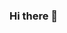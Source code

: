 ### Hi there 👋

<!--
**DevOps-DoDo/DevOps-DoDo** is a ✨ _special_ ✨ repository because its `README.md` (this file) appears on your GitHub profile.

Here are some ideas to get you started:

- 🔭 I’m currently working on a text based adventure game in Python
- 🌱 I’m currently learning: DevOps with Purple Beard Training Ltd
- 📫 How to reach me: luklz186b@mozmail.com, http://devops-dodo.hashnode.dev, twitter.com/@devops_dodo
- 😄 Pronouns: He, Him, oy, 
- ⚡ Fun fact: Once tried out for the GB Paralympic Archery team
-->
